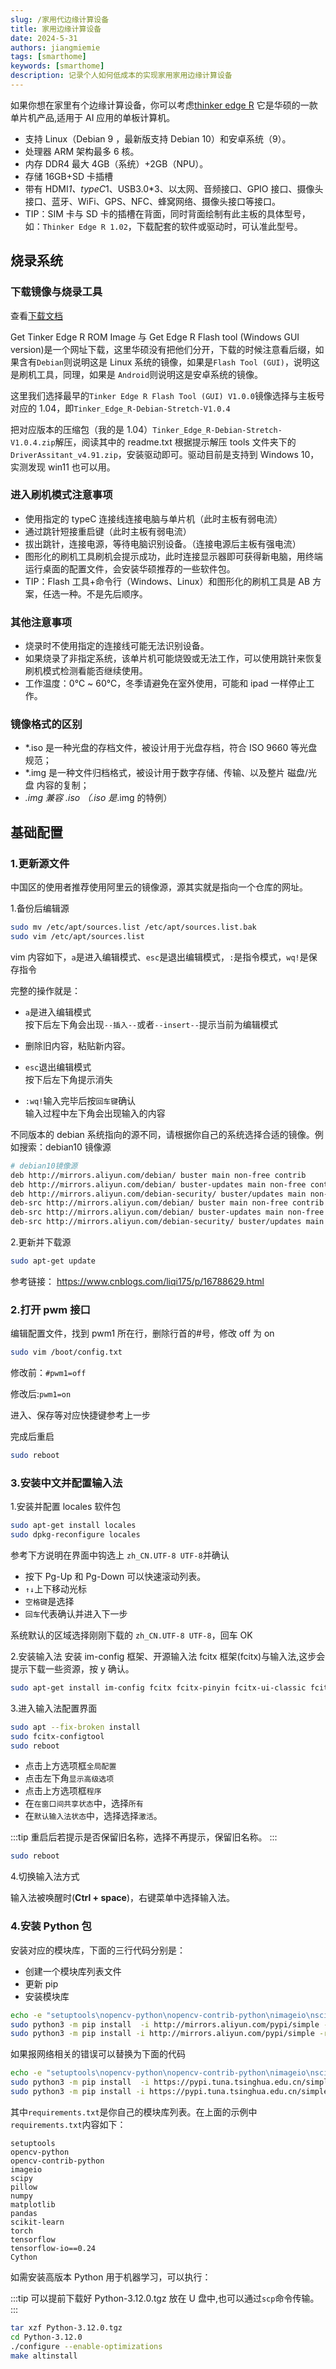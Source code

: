 ```yaml
---
slug: /家用代边缘计算设备
title: 家用边缘计算设备
date: 2024-5-31
authors: jiangmiemie
tags: [smarthome]
keywords: [smarthome]
description: 记录个人如何低成本的实现家用家用边缘计算设备
---
```


如果你想在家里有个边缘计算设备，你可以考虑[thinker edge R](https://tinker-board.asus.com/product/tinker-edge-r.html) 它是华硕的一款单片机产品,适用于 AI 应用的单板计算机。

- 支持 Linux（Debian 9 ，最新版支持 Debian 10）和安卓系统（9）。
- 处理器 ARM 架构最多 6 核。
- 内存 DDR4 最大 4GB（系统）+2GB（NPU）。
- 存储 16GB+SD 卡插槽
- 带有 HDMI*1、typeC*1、USB3.0\*3、以太网、音频接口、GPIO 接口、摄像头接口、蓝牙、WiFi、GPS、NFC、蜂窝网络、摄像头接口等接口。
- TIP：SIM 卡与 SD 卡的插槽在背面，同时背面绘制有此主板的具体型号，如：`Thinker Edge R 1.02`，下载配套的软件或驱动时，可认准此型号。

## 烧录系统

### 下载镜像与烧录工具

查看[下载文档](https://tinker-board.asus.com)

Get Tinker Edge R ROM Image 与 Get Edge R Flash tool (Windows GUI version)是一个网址下载，这里华硕没有把他们分开，下载的时候注意看后缀，如果含有`Debian`则说明这是 Linux 系统的镜像，如果是`Flash Tool (GUI)`，说明这是刷机工具，同理，如果是 `Android`则说明这是安卓系统的镜像。

这里我们选择最早的`Tinker Edge R Flash Tool (GUI) V1.0.0`镜像选择与主板号对应的 1.04，即`Tinker_Edge_R-Debian-Stretch-V1.0.4`

把对应版本的压缩包（我的是 1.04）`Tinker_Edge_R-Debian-Stretch-V1.0.4.zip`解压，阅读其中的 readme.txt 根据提示解压 tools 文件夹下的`DriverAssitant_v4.91.zip`，安装驱动即可。驱动目前是支持到 Windows 10，实测发现 win11 也可以用。

### 进入刷机模式注意事项

- 使用指定的 typeC 连接线连接电脑与单片机（此时主板有弱电流）
- 通过跳针短接重启键（此时主板有弱电流）
- 拔出跳针，连接电源，等待电脑识别设备。（连接电源后主板有强电流）
- 图形化的刷机工具刷机会提示成功，此时连接显示器即可获得新电脑，用终端运行桌面的配置文件，会安装华硕推荐的一些软件包。
- TIP：Flash 工具+命令行（Windows、Linux）和图形化的刷机工具是 AB 方案，任选一种。不是先后顺序。

### 其他注意事项

- 烧录时不使用指定的连接线可能无法识别设备。
- 如果烧录了非指定系统，该单片机可能烧毁或无法工作，可以使用跳针来恢复刷机模式检测看能否继续使用。
- 工作温度：0℃ ~ 60℃，冬季请避免在室外使用，可能和 ipad 一样停止工作。

### 镜像格式的区别

- \*.iso 是一种光盘的存档文件，被设计用于光盘存档，符合 ISO 9660 等光盘规范；
- \*.img 是一种文件归档格式，被设计用于数字存储、传输、以及整片 磁盘/光盘 内容的复制；
- _.img 兼容 _.iso （_.iso 是_.img 的特例）

## 基础配置

### 1.更新源文件

中国区的使用者推荐使用阿里云的镜像源，源其实就是指向一个仓库的网址。

1.备份后编辑源

```bash
sudo mv /etc/apt/sources.list /etc/apt/sources.list.bak
sudo vim /etc/apt/sources.list

```

vim 内容如下，`a`是进入编辑模式、`esc`是退出编辑模式，`:`是指令模式，`wq!`是保存指令

完整的操作就是：

- `a`是进入编辑模式  
  按下后左下角会出现`--插入--`或者`--insert--`提示当前为编辑模式

- 删除旧内容，粘贴新内容。

- `esc`退出编辑模式  
  按下后左下角提示消失

- `:wq!`输入完毕后按`回车键`确认  
  输入过程中左下角会出现输入的内容

不同版本的 debian 系统指向的源不同，请根据你自己的系统选择合适的镜像。例如搜索：debian10 镜像源

```bash
# debian10镜像源
deb http://mirrors.aliyun.com/debian/ buster main non-free contrib
deb http://mirrors.aliyun.com/debian/ buster-updates main non-free contrib
deb http://mirrors.aliyun.com/debian-security/ buster/updates main non-free contrib
deb-src http://mirrors.aliyun.com/debian/ buster main non-free contrib
deb-src http://mirrors.aliyun.com/debian/ buster-updates main non-free contrib
deb-src http://mirrors.aliyun.com/debian-security/ buster/updates main non-free contrib
```

2.更新并下载源

```bash
sudo apt-get update

```

参考链接：
https://www.cnblogs.com/liqi175/p/16788629.html

### 2.打开 pwm 接口

编辑配置文件，找到 pwm1 所在行，删除行首的#号，修改 off 为 on

```bash
sudo vim /boot/config.txt

```

修改前：`#pwm1=off`

修改后:`pwm1=on`

进入、保存等对应快捷键参考上一步

完成后重启

```bash
sudo reboot

```

### 3.安装中文并配置输入法

1.安装并配置 locales 软件包

```bash
sudo apt-get install locales
sudo dpkg-reconfigure locales

```

参考下方说明在界面中钩选上 `zh_CN.UTF-8 UTF-8`并确认

- 按下 Pg-Up 和 Pg-Down 可以快速滚动列表。
- `↑↓`上下移动光标
- `空格键`是选择
- `回车`代表确认并进入下一步

系统默认的区域选择刚刚下载的 `zh_CN.UTF-8 UTF-8`，回车 OK

2.安装输入法
安装 im-config 框架、开源输入法 fcitx 框架(fcitx)与输入法,这步会提示下载一些资源，按 y 确认。

```bash
sudo apt-get install im-config fcitx fcitx-pinyin fcitx-ui-classic fcitx-config-gtk

```

3.进入输入法配置界面

```bash
sudo apt --fix-broken install
sudo fcitx-configtool
sudo reboot

```

- 点击上方选项框`全局配置`
- 点击左下角`显示高级选项`
- 点击上方选项框`程序`
- 在`在窗口间共享状态`中，选择`所有`
- 在`默认输入法状态`中，选择选择`激活`。

:::tip
重启后若提示是否保留旧名称，选择不再提示，保留旧名称。
:::

```bash
sudo reboot

```

4.切换输入法方式

输入法被唤醒时(**Ctrl + space**)，右键菜单中选择输入法。

### 4.安装 Python 包

安装对应的模块库，下面的三行代码分别是：

- 创建一个模块库列表文件
- 更新 pip
- 安装模块库

```bash
echo -e "setuptools\nopencv-python\nopencv-contrib-python\nimageio\nscipy\npillow\nnumpy\nmatplotlib\npandas\nscikit-learn\ntorch\ntensorflow\ntensorflow-io==0.24\nCython" > requirements.txt
sudo python3 -m pip install  -i http://mirrors.aliyun.com/pypi/simple --upgrade pip
sudo python3 -m pip install -i http://mirrors.aliyun.com/pypi/simple -r requirements.txt

```

如果报网络相关的错误可以替换为下面的代码

```bash
echo -e "setuptools\nopencv-python\nopencv-contrib-python\nimageio\nscipy\npillow\nnumpy\nmatplotlib\npandas\nscikit-learn\ntorch\ntensorflow\ntensorflow-io==0.24\nCython" > requirements.txt
sudo python3 -m pip install  -i https://pypi.tuna.tsinghua.edu.cn/simple --upgrade pip
sudo python3 -m pip install -i https://pypi.tuna.tsinghua.edu.cn/simple -r requirements.txt

```

其中`requirements.txt`是你自己的模块库列表。在上面的示例中`requirements.txt`内容如下：

```title="requirements.txt"
setuptools
opencv-python
opencv-contrib-python
imageio
scipy
pillow
numpy
matplotlib
pandas
scikit-learn
torch
tensorflow
tensorflow-io==0.24
Cython
```

如需安装高版本 Python 用于机器学习，可以执行：

:::tip
可以提前下载好 Python-3.12.0.tgz 放在 U 盘中,也可以通过`scp`命令传输。
:::

```bash
tar xzf Python-3.12.0.tgz
cd Python-3.12.0
./configure --enable-optimizations
make altinstall

```
